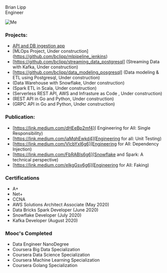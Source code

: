 Brian Lipp   
Engineer

![Me](https://media-exp1.licdn.com/dms/image/C4E03AQHDiHvcBV7cxg/profile-displayphoto-shrink_200_200/0?e=1594252800&v=beta&t=burBmC1awvZaL7SXrXXvKaXJnhn4wB3YErfRKedvqiw)

### Projects:

* [API and DB ingestion app](https://github.com/bclipp/api_db_merge)
* [MLOps Project, Under construction] (https://github.com/bclipp/mlpipeline_jenkins)  
* [https://github.com/bclipp/streaming_data_postgresql] (Streaming Data with Kafka, Under construction) 
* [https://github.com/bclipp/data_modeling_posgresql] (Data modeling & ETL using Postgresql, Under construction)
* (Data Warehouse with Snowflake, Under construction)  
* (Spark ETL in Scala, Under construction)  
* (Serverless REST API, AWS and  Infrasture as Code , Under construction)  
* (REST API in Go and Python, Under construction)   
* (GRPC API in Go and Python, Under construction)  

### Publication:


 * [https://link.medium.com/dHEeBp2mf4]( Engineering for All: Single Responsibility)   
 * [https://link.medium.com/iaMqhEwkd4](Engineering for all: Unit Testing)   
 * [https://link.medium.com/VlcbYxl6g6](Engineering for All: Dependency Injection)   
 * [https://link.medium.com/FbRABls6g6](Snowflake and Spark: A technical perspective)   
 * [https://link.medium.com/elkgGsv6g6](Engineering for All: Faking)   
 
 ### Certifications
 * A+
 * Net+
 * CCNA
 * AWS Solutions Architect Associate (May 2020)
 * Data Bricks Spark Developer (June 2020)
 * Snowflake Developer (July 2020)
 * Kafka Developer (August 2020)
 
 ### Mooc's Completed
 * Data Engineer NanoDegree
 * Coursera Big Data Specialization
 * Coursera Data Science Specialization
 * Coursera Machine Learning Specialization
 * Coursera Golang Specialization
 
